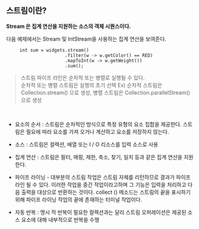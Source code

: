 ## 스트림이란?

**Stream 은 집계 연산을 지원하는 소스의 객체 시퀀스이다.**

다음 예제에서는 Stream 및 IntStream을 사용하는 집계 연산을 보여준다.

```
     int sum = widgets.stream()
                      .filter(w -> w.getColor() == RED)
                      .mapToInt(w -> w.getWeight())
                      .sum();
```

>스트림 파이프 라인은 순차적 또는 병렬로 실행될 수 있다.<br>
순차적 또는 병렬 스트림은 실행의 초기 선택
Ex) 순차적 스트림은 Collection.stream() 으로 생성, 병렬 스트림은 Collection.parallelStream() 으로 생성

<br>

- 요소의 순서 : 스트림은 순차적인 방식으로 특정 유형의 요소 집합을 제공한다. 스트림은 필요에 따라 요소를 가져 오거나 계산하고 요소를 저장하지 않는다.

- 소스 : 스트림은 컬렉션, 배열 또는 I / O 리소스를 입력 소스로 사용

- 집계 연산 : 스트림은 필터, 매핑, 제한, 축소, 찾기, 일치 등과 같은 집계 연산을 지원한다.

- 파이프 라이닝 - 대부분의 스트림 작업은 스트림 자체를 리턴하므로 결과가 파이프 라인 될 수 있다. 이러한 작업을 중간 작업이라고하며 그 기능은 입력을 처리하고 다음 출력을 대상으로 반환하는 것이다. collect () 메소드는 스트림의 끝을 표시하기 위해 파이프 라이닝 작업의 끝에 존재하는 터미널 작업이다.

- 자동 반복 : 명시 적 반복이 필요한 컬렉션과는 달리 스트림 오퍼레이션은 제공된 소스 요소에 대해 내부적으로 반복을 수행
